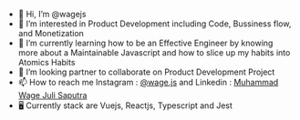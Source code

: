 - 👋 Hi, I’m @wagejs
- 👀 I’m interested in Product Development including Code, Bussiness flow, and Monetization
- 🌱 I’m currently learning how to be an Effective Engineer by knowing more about a Maintainable Javascript and how to slice up my habits into Atomics Habits
- 💞️ I’m looking partner to collaborate on Product Development Project
- 📫 How to reach me Instagram : [@wage.js](https://www.instagram.com/wage.js/) and Linkedin : [Muhammad Wage Juli Saputra](https://www.linkedin.com/in/muhammadwage/)
- 🖥️ Currently stack are Vuejs, Reactjs, Typescript and Jest

<!---
wagejs/wagejs is a ✨ special ✨ repository because its `README.md` (this file) appears on your GitHub profile.
You can click the Preview link to take a look at your changes.
--->
